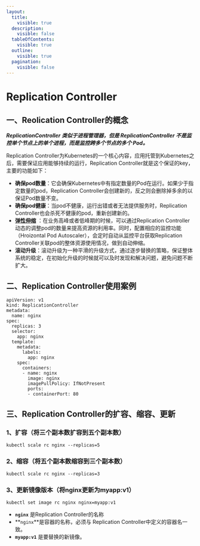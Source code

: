 ```yaml
---
layout:
  title:
    visible: true
  description:
    visible: false
  tableOfContents:
    visible: true
  outline:
    visible: true
  pagination:
    visible: false
---
```


# Replication Controller

## 一、Reolication Controller的概念

_**ReplicationController 类似于进程管理器，但是 ReplicationController 不是监控单个节点上的单个进程，而是监控跨多个节点的多个 Pod。**_

Replication Controller为Kubernetes的一个核心内容，应用托管到Kubernetes之后，需要保证应用能够持续的运行，Replication Controller就是这个保证的key，主要的功能如下：

* **确保pod数量**：它会确保Kubernetes中有指定数量的Pod在运行。如果少于指定数量的pod，Replication Controller会创建新的，反之则会删除掉多余的以保证Pod数量不变。
* **确保pod健康**：当pod不健康，运行出错或者无法提供服务时，Replication Controller也会杀死不健康的pod，重新创建新的。
* [**弹性伸缩**](https://cloud.tencent.com/product/as?from\_column=20065\&from=20065) ：在业务高峰或者低峰期的时候，可以通过Replication Controller动态的调整pod的数量来提高资源的利用率。同时，配置相应的监控功能（Hroizontal Pod Autoscaler），会定时自动从监控平台获取Replication Controller关联pod的整体资源使用情况，做到自动伸缩。
* **滚动升级**：滚动升级为一种平滑的升级方式，通过逐步替换的策略，保证整体系统的稳定，在初始化升级的时候就可以及时发现和解决问题，避免问题不断扩大。

## 二、Replication Controller使用案例

```
apiVersion: v1
kind: ReplicationController
metadata:
  name: nginx
spec:
  replicas: 3
  selector:
    app: nginx
  template:
    metadata:
      labels: 
        app: nginx
    spec:
      containers:
      - name: nginx
        image: nginx
        imagePullPolicy: IfNotPresent
        ports:
        - containerPort: 80 
```

## 三、Replication Controller的扩容、缩容、更新 <a href="#id-1-kuo-rong-jiang-liang-ge-fu-ben-shu-kuo-rong-dao-san-ge-fu-ben-shu" id="id-1-kuo-rong-jiang-liang-ge-fu-ben-shu-kuo-rong-dao-san-ge-fu-ben-shu"></a>

### 1、扩容（将三个副本数扩容到五个副本数） <a href="#id-1-kuo-rong-jiang-liang-ge-fu-ben-shu-kuo-rong-dao-san-ge-fu-ben-shu" id="id-1-kuo-rong-jiang-liang-ge-fu-ben-shu-kuo-rong-dao-san-ge-fu-ben-shu"></a>

```
kubectl scale rc nginx --replicas=5
```

### 2、缩容（将五个副本数缩容到三个副本数） <a href="#id-2-suo-rong-jiang-san-ge-fu-ben-shu-suo-rong-dao-liang-ge-fu-ben-shu" id="id-2-suo-rong-jiang-san-ge-fu-ben-shu-suo-rong-dao-liang-ge-fu-ben-shu"></a>

```
kubectl scale rc nginx --replicas=3
```

### 3、更新镜像版本（将nginx更新为myapp:v1） <a href="#id-3-geng-xin-jing-xiang-ban-ben-jiang-nginx-geng-xin-wei-nginx1.16.1" id="id-3-geng-xin-jing-xiang-ban-ben-jiang-nginx-geng-xin-wei-nginx1.16.1"></a>

```
kubectl set image rc nginx nginx=myapp:v1
```

* **`nginx`** 是Replication Controller的名称
* **`nginx`**是容器的名称，必须与 Replication Controller中定义的容器名一致。
* **`myapp:v1`** 是要替换的新镜像。
